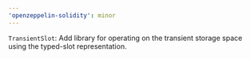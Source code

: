```yaml
---
'openzeppelin-solidity': minor
---
```


`TransientSlot`: Add library for operating on the transient storage space using the typed-slot representation.
